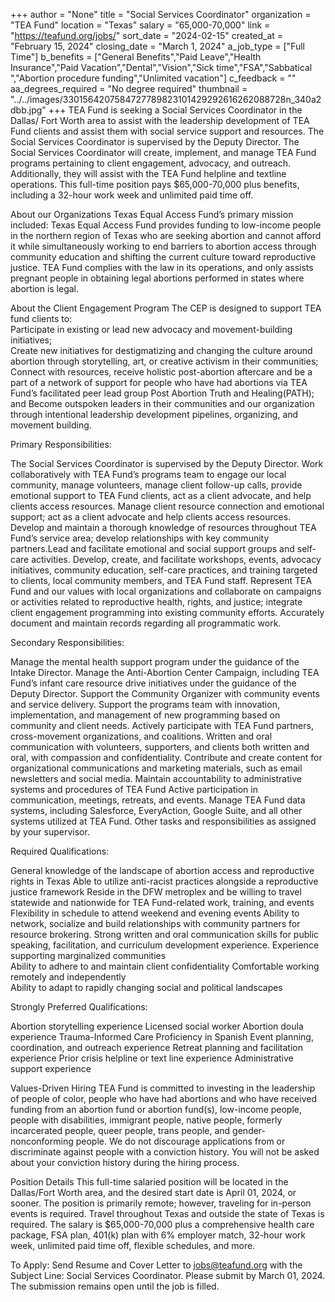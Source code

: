+++
author = "None"
title = "Social Services Coordinator"
organization = "TEA Fund"
location = "Texas"
salary = "65,000-70,000"
link = "https://teafund.org/jobs/"
sort_date = "2024-02-15"
created_at = "February 15, 2024"
closing_date = "March 1, 2024"
a_job_type = ["Full Time"]
b_benefits = ["General Benefits","Paid Leave","Health Insurance","Paid Vacation","Dental","Vision","Sick time","FSA","Sabbatical ","Abortion procedure funding","Unlimited vacation"]
c_feedback = ""
aa_degrees_required = "No degree required"
thumbnail = "../../images/3301564207584727789823101429292616262088728n_340a2dbb.jpg"
+++
TEA Fund is seeking a Social Services Coordinator in the Dallas/ Fort Worth area to assist with the leadership development of TEA Fund clients and assist them with social service support and resources. The Social Services Coordinator is supervised by the Deputy Director. The Social Services Coordinator will create, implement, and manage TEA Fund programs pertaining to client engagement, advocacy, and outreach. Additionally, they will assist with the TEA Fund helpline and textline operations. This full-time position pays $65,000-70,000 plus benefits, including a 32-hour work week and unlimited paid time off. 

About our Organizations 
Texas Equal Access Fund’s primary mission included: Texas Equal Access Fund provides funding to low-income people in the northern region of Texas who are seeking abortion and cannot afford it while simultaneously working to end barriers to abortion access through community education and shifting the current culture toward reproductive justice. TEA Fund complies with the law in its operations, and only assists pregnant people in obtaining legal abortions performed in states where abortion is legal.

About the Client Engagement Program
The CEP is designed to support TEA fund clients to:  
Participate in existing or lead new advocacy and movement-building initiatives;  
Create new initiatives for destigmatizing and changing the culture around abortion through storytelling, art, or creative activism in their communities;
Connect with resources, receive holistic post-abortion aftercare and be a part of a network of support for people who have had abortions via TEA Fund’s facilitated peer lead group Post Abortion Truth and Healing(PATH); and 
Become outspoken leaders in their communities and our organization through intentional leadership development pipelines, organizing, and movement building.

Primary Responsibilities: 

The Social Services Coordinator is supervised by the Deputy Director. 
Work collaboratively with TEA Fund’s programs team to engage our local community, manage volunteers, manage client follow-up calls,  provide emotional support to TEA Fund clients, act as a client advocate, and help clients access resources.
Manage client resource connection and emotional support; act as a client advocate and help clients access resources.
Develop and maintain a thorough knowledge of resources throughout TEA Fund’s service area; develop relationships with key community partners.Lead and facilitate emotional and social support groups and self-care activities.
Develop, create, and facilitate workshops, events, advocacy initiatives, community education, self-care practices, and training targeted to clients, local community members, and TEA Fund staff. 
Represent TEA Fund and our values with local organizations and collaborate on campaigns or activities related to reproductive health, rights, and justice; integrate client engagement programming into existing community efforts.
Accurately document and maintain records regarding all programmatic work.

Secondary Responsibilities:

Manage the mental health support program under the guidance of the Intake Director. 
Manage the Anti-Abortion Center Campaign, including TEA Fund’s infant care resource drive initiatives under the guidance of the Deputy Director.
Support the Community Organizer with community events and service delivery.
Support the programs team with innovation, implementation, and management of new programming based on community and client needs. 
Actively participate with TEA Fund partners, cross-movement organizations, and coalitions.
Written and oral communication with volunteers, supporters, and clients both written and oral, with compassion and confidentiality. 
Contribute and create content for organizational communications and marketing materials, such as email newsletters and social media. 
Maintain accountability to administrative systems and procedures of TEA Fund
Active participation in communication, meetings, retreats, and events.
Manage TEA Fund data systems, including Salesforce, EveryAction, Google Suite, and all other systems utilized at TEA Fund. 
Other tasks and responsibilities as assigned by your supervisor.

Required Qualifications:

General knowledge of the landscape of abortion access and reproductive rights in Texas
Able to utilize anti-racist practices alongside a reproductive justice framework 
Reside in the DFW metroplex and be willing to travel statewide and nationwide for TEA Fund-related work, training, and events
Flexibility in schedule to attend weekend and evening events
Ability to network, socialize and build relationships with community partners for resource brokering.
Strong written and oral communication skills for public speaking, facilitation, and curriculum development experience.
Experience supporting marginalized communities  
Ability to adhere to and maintain client confidentiality 
Comfortable working remotely and independently  
Ability to adapt to rapidly changing social and political landscapes

Strongly Preferred Qualifications:

Abortion storytelling experience 
Licensed social worker
Abortion doula experience
Trauma-Informed Care
Proficiency in Spanish
Event planning, coordination, and outreach experience 
Retreat planning and facilitation experience
Prior crisis helpline or text line experience
Administrative support experience

Values-Driven Hiring
TEA Fund is committed to investing in the leadership of people of color, people who have had abortions and who have received funding from an abortion fund or abortion fund(s), low-income people, people with disabilities, immigrant people, native people, formerly incarcerated people, queer people, trans people, and gender-nonconforming people. We do not discourage applications from or discriminate against people with a conviction history. You will not be asked about your conviction history during the hiring process.

Position Details 
This full-time salaried position will be located in the Dallas/Fort Worth area, and the desired start date is April 01, 2024, or sooner. The position is primarily remote; however, traveling for in-person events is required. Travel throughout Texas and outside the state of Texas is required. The salary is $65,000-70,000 plus a comprehensive health care package, FSA plan, 401(k) plan with 6% employer match, 32-hour work week, unlimited paid time off, flexible schedules, and more. 

To Apply:
Send Resume and Cover Letter to jobs@teafund.org with the Subject Line: Social Services Coordinator. Please submit by March 01, 2024. The submission remains open until the job is filled.
